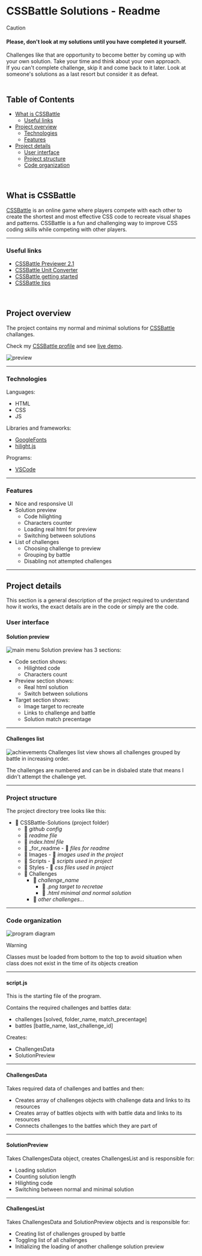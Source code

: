 # CSSBattle Solutions - Readme
> [!CAUTION]  
> <h4>Please, don't look at my solutions until you have completed it yourself.</h4>
> Challenges like that are opportunity to become better by coming up with your own solution. Take your time and think about your own approach.<br>
> If you can't complete challenge, skip it and come back to it later. Look at someone's solutions as a last resort but consider it as defeat.

<br>

## Table of Contents
* [What is CSSBattle](#what-is-cssbattle)
  * [Useful links](#useful-links)
* [Project overview](#project-overview)
  * [Technologies](#technologies)
  * [Features](#features)
* [Project details](#project-details)
  * [User interface](#user-interface)
  * [Project structure](#project-structure)
  * [Code organization](#code-organization)

<br>

## What is CSSBattle
[CSSBattle](https://cssbattle.dev) is an online game where players compete with each other to create the shortest and most effective CSS code to recreate visual shapes and patterns. 
CSSBattle is a fun and challenging way to improve CSS coding skills while competing with other players.

----------------------------------

### Useful links
- [CSSBattle Previewer 2.1](https://tc70f3.csb.app)
- [CSSBattle Unit Converter](https://u9kels.csb.app)
- [CSSBattle getting started](https://cssbattle.dev/blog/getting-started)
- [CSSBattle tips](https://cssbattle.dev/tips)

<br>

## Project overview
The project contains my normal and minimal solutions for [CSSBattle](https://cssbattle.dev) challanges.

Check my [CSSBattle profile](https://cssbattle.dev/player/artur_pas) and see [live demo](https://pasek108.github.io/CSSBattle-Solutions/).

![preview](/_for_readme/preview.png)

----------------------------------

### Technologies
Languages:
- HTML
- CSS
- JS
  
Libraries and frameworks:
- [GoogleFonts](https://fonts.google.com)
- [hilight.js](https://highlightjs.org)

Programs:
- [VSCode](https://code.visualstudio.com)

----------------------------------

### Features
- Nice and responsive UI
- Solution preview
  - Code hilighting
  - Characters counter
  - Loading real html for preview
  - Switching between solutions
- List of challenges
  - Choosing challenge to preview
  - Grouping by battle
  - Disabling not attempted challenges

----------------------------------

## Project details
This section is a general description of the project required to understand how it works, the exact details are in the code or simply are the code.

### User interface
#### Solution preview
![main menu](/_for_readme/solution_preview.png)
Solution preview has 3 sections:
- Code section shows:
  - Hilighted code
  - Characters count
- Preview section shows:
  - Real html solution
  - Switch between solutions
- Target section shows:
  - Image target to recreate
  - Links to challenge and battle
  - Solution match precentage

----------------------------------

#### Challenges list
![achievements](/_for_readme/challenges_list.png)
Challenges list view shows all challenges grouped by battle in increasing order. 

The challenges are numbered and can be in disbaled state that means I didn't attempt the challenge yet.

----------------------------------

### Project structure
The project directory tree looks like this:
- :file_folder: CSSBattle-Solutions (project folder)
  - :page_facing_up: *github config*
  - :page_facing_up: *readme file*
  - :page_facing_up: *index.html file*
  - :file_folder: _for_readme - :page_facing_up: *files for readme*
  - :file_folder: Images - :page_facing_up: *images used in the project*
  - :file_folder: Scripts - :page_facing_up: *scripts used in project*
  - :file_folder: Styles - :page_facing_up: *css files used in project*
  - :file_folder: Challenges
    - :file_folder: *challenge_name*
      - :page_facing_up: *.png target to recretae*
      - :page_facing_up: *.html minimal and normal solution*
    - :file_folder: *other challenges...*
  
----------------------------------

### Code organization

![program diagram](/_for_readme/program_diagram.png)

> [!WARNING]  
> Classes must be loaded from bottom to the top to avoid situation when class does not exist in the time of its objects creation

----------------------------------

#### script.js
This is the starting file of the program. 

Contains the required challenges and battles data:
- challenges [solved, folder_name, match_precentage]
- battles [battle_name, last_challenge_id]

Creates:
- ChallengesData
- SolutionPreview 

----------------------------------

#### ChallengesData
Takes required data of challenges and battles and then:
- Creates array of challenges objects with challenge data and links to its resources
- Creates array of battles objects with with battle data and links to its resources
- Connects challenges to the battles which they are part of

----------------------------------

#### SolutionPreview
Takes ChallengesData object, creates ChallengesList and is responsible for:
- Loading solution 
- Counting solution length
- Hilighting code
- Switching between normal and minimal solution

----------------------------------

#### ChallengesList
Takes ChallengesData and  SolutionPreview objects and is responsible for:
- Creating list of challenges grouped by battle 
- Toggling list of all challenges
- Initializing the loading of another challenge solution preview
